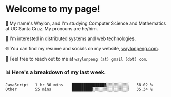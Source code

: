 # Welcome to my page! 

👋 My name's Waylon, and I'm studying Computer Science and Mathematics at UC Santa Cruz. My pronouns are he/him. 

💭 I'm interested in distributed systems and web technologies.

🌐 You can find my resume and socials on my website, [waylonpeng.com](https://www.waylonpeng.com).

📧 Feel free to reach out to me at `waylonpeng (at) gmail (dot) com`.

### 📊 Here's a breakdown of my last week.

<!--START_SECTION:waka-->

```text
JavaScript   1 hr 30 mins    ██████████████▓░░░░░░░░░░   58.02 %
Other        55 mins         █████████░░░░░░░░░░░░░░░░   35.34 %
```

<!--END_SECTION:waka-->
